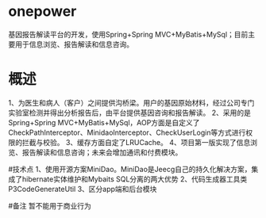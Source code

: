 # onepower
基因报告解读平台的开发，使用Spring+Spring MVC+MyBatis+MySql；目前主要用于信息浏览、报告解读和信息咨询。

# 概述 
1、为医生和病人（客户）之间提供沟桥梁。用户的基因原始材料，经过公司专门实验室检测并得出分析报告后，由平台提供基因咨询和报告解读。
2、采用的是Spring+Spring MVC+MyBatis+MySql，AOP方面是自定义了CheckPathInterceptor、MinidaoInterceptor、CheckUserLogin等方式进行权限的拦截与校验。
3、缓存方面自定了LRUCache。
4、项目第一版实现了信息浏览、报告解读和信息咨询；未来会增加通讯和付费模块。

#技术点
1、使用开源方案MiniDao。MiniDao是Jeecg自己的持久化解决方案，集成了hibernate实体维护和Mybaits SQL分离的两大优势
2、代码生成器工具类 P3CodeGenerateUtil
3、区分app端和后台模块

#备注
暂不能用于商业行为
